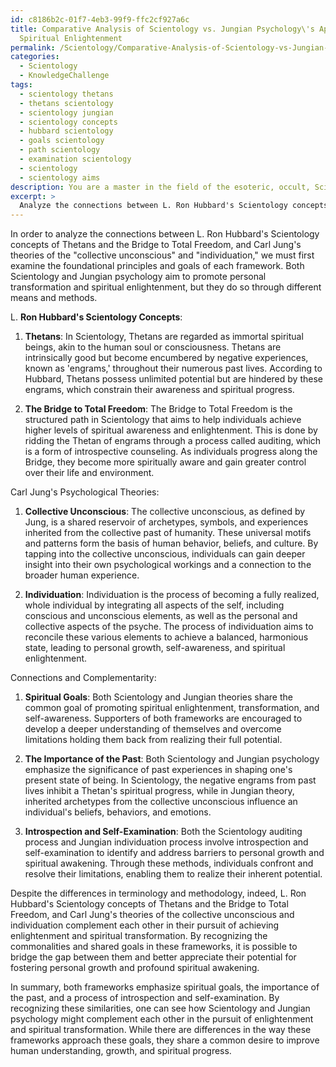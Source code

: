 ```yaml
---
id: c8186b2c-01f7-4eb3-99f9-ffc2cf927a6c
title: Comparative Analysis of Scientology vs. Jungian Psychology\'s Approaches to
  Spiritual Enlightenment
permalink: /Scientology/Comparative-Analysis-of-Scientology-vs-Jungian-Psychologys-Approaches-to-Spiritual-Enlightenment/
categories:
  - Scientology
  - KnowledgeChallenge
tags:
  - scientology thetans
  - thetans scientology
  - scientology jungian
  - scientology concepts
  - hubbard scientology
  - goals scientology
  - path scientology
  - examination scientology
  - scientology
  - scientology aims
description: You are a master in the field of the esoteric, occult, Scientology and Education. You are a writer of tests, challenges, books and deep knowledge on Scientology for initiates and students to gain deep insights and understanding from. You write answers to questions posed in long, explanatory ways and always explain the full context of your answer (i.e., related concepts, formulas, examples, or history), as well as the step-by-step thinking process you take to answer the challenges. Be rigorous and thorough, and summarize the key themes, ideas, and conclusions at the end.
excerpt: > 
  Analyze the connections between L. Ron Hubbard's Scientology concepts, Thetans and the Bridge to Total Freedom, with Carl Jung's theories of the "collective unconscious" and "individuation" - how can these apparently different frameworks complement each other in their pursuit of achieving enlightenment and spiritual transformation?
---
```

In order to analyze the connections between L. Ron Hubbard's Scientology concepts of Thetans and the Bridge to Total Freedom, and Carl Jung's theories of the "collective unconscious" and "individuation," we must first examine the foundational principles and goals of each framework. Both Scientology and Jungian psychology aim to promote personal transformation and spiritual enlightenment, but they do so through different means and methods.

L. **Ron Hubbard's Scientology Concepts**:

1. **Thetans**: In Scientology, Thetans are regarded as immortal spiritual beings, akin to the human soul or consciousness. Thetans are intrinsically good but become encumbered by negative experiences, known as 'engrams,' throughout their numerous past lives. According to Hubbard, Thetans possess unlimited potential but are hindered by these engrams, which constrain their awareness and spiritual progress.

2. **The Bridge to Total Freedom**: The Bridge to Total Freedom is the structured path in Scientology that aims to help individuals achieve higher levels of spiritual awareness and enlightenment. This is done by ridding the Thetan of engrams through a process called auditing, which is a form of introspective counseling. As individuals progress along the Bridge, they become more spiritually aware and gain greater control over their life and environment.

Carl Jung's Psychological Theories:

1. **Collective Unconscious**: The collective unconscious, as defined by Jung, is a shared reservoir of archetypes, symbols, and experiences inherited from the collective past of humanity. These universal motifs and patterns form the basis of human behavior, beliefs, and culture. By tapping into the collective unconscious, individuals can gain deeper insight into their own psychological workings and a connection to the broader human experience.

2. **Individuation**: Individuation is the process of becoming a fully realized, whole individual by integrating all aspects of the self, including conscious and unconscious elements, as well as the personal and collective aspects of the psyche. The process of individuation aims to reconcile these various elements to achieve a balanced, harmonious state, leading to personal growth, self-awareness, and spiritual enlightenment.

Connections and Complementarity:

1. **Spiritual Goals**: Both Scientology and Jungian theories share the common goal of promoting spiritual enlightenment, transformation, and self-awareness. Supporters of both frameworks are encouraged to develop a deeper understanding of themselves and overcome limitations holding them back from realizing their full potential.

2. **The Importance of the Past**: Both Scientology and Jungian psychology emphasize the significance of past experiences in shaping one's present state of being. In Scientology, the negative engrams from past lives inhibit a Thetan's spiritual progress, while in Jungian theory, inherited archetypes from the collective unconscious influence an individual's beliefs, behaviors, and emotions.

3. **Introspection and Self-Examination**: Both the Scientology auditing process and Jungian individuation process involve introspection and self-examination to identify and address barriers to personal growth and spiritual awakening. Through these methods, individuals confront and resolve their limitations, enabling them to realize their inherent potential.

Despite the differences in terminology and methodology, indeed, L. Ron Hubbard's Scientology concepts of Thetans and the Bridge to Total Freedom, and Carl Jung's theories of the collective unconscious and individuation complement each other in their pursuit of achieving enlightenment and spiritual transformation. By recognizing the commonalities and shared goals in these frameworks, it is possible to bridge the gap between them and better appreciate their potential for fostering personal growth and profound spiritual awakening.

In summary, both frameworks emphasize spiritual goals, the importance of the past, and a process of introspection and self-examination. By recognizing these similarities, one can see how Scientology and Jungian psychology might complement each other in the pursuit of enlightenment and spiritual transformation. While there are differences in the way these frameworks approach these goals, they share a common desire to improve human understanding, growth, and spiritual progress.
